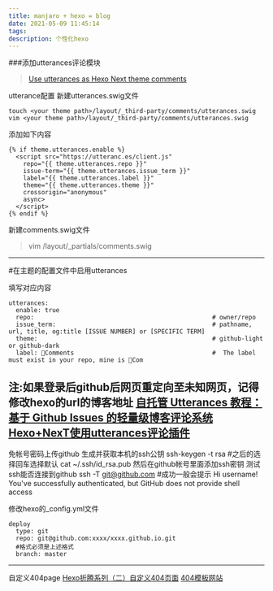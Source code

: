 ```yaml
---
title: manjaro + hexo = blog
date: 2021-05-09 11:45:14
tags:
description: 个性化hexo
---
```


###添加utterances评论模块
>[Use utterances as Hexo Next theme comments](https://huifeng.me/posts/use-utteranc-as-hexo-comments/)

utterance配置
新建utterances.swig文件
```
touch <your theme path>/layout/_third-party/comments/utterances.swig
vim <your theme path>/layout/_third-party/comments/utterances.swig
```
添加如下内容
```
{% if theme.utterances.enable %}
  <script src="https://utteranc.es/client.js"
    repo="{{ theme.utterances.repo }}"
    issue-term="{{ theme.utterances.issue_term }}"
    label="{{ theme.utterances.label }}"
    theme="{{ theme.utterances.theme }}"
    crossorigin="anonymous"
    async>
  </script>
{% endif %}

```


新建comments.swig文件
>vim <your theme path>/layout/_partials/comments.swig



---
#在主题的配置文件中启用utterances

填写对应内容
```
utterances:
  enable: true
  repo:                                               	# owner/repo
  issue_term:                                         	# pathname, url, title, og:title [ISSUE NUMBER] or [SPECIFIC TERM]
  theme: 						                        # github-light or github-dark
  label: 💬Comments  					                #  The label must exist in your repo, mine is 💬Com
```
注:如果登录后github后网页重定向至未知网页，记得修改hexo的url的博客地址
[自托管 Utterances 教程：基于 Github Issues 的轻量级博客评论系统 ](https://blog.njilc.com/post/self-hosted-utterances-tutorial#%E9%80%9A%E8%BF%87cfworker%E9%83%A8%E7%BD%B2)
[Hexo+NexT使用utterances评论插件](https://zhuanlan.zhihu.com/p/76237379)
---
免帐号密码上传github
生成并获取本机的ssh公钥
   ssh-keygen -t rsa    		#之后的选择回车选择默认
   cat ~/.ssh/id_rsa.pub 
然后在github帐号里面添加ssh密钥
测试ssh能否连接到github
   ssh -T git@github.com				#成功一般会提示 Hi username! You've successfully authenticated, but GitHub does not provide shell access

修改hexo的_config.yml文件

```
deploy
  type: git
  repo: git@github.com:xxxx/xxxx.github.io.git
  #格式必须是上述格式
  branch: master
```

---
自定义404page
[Hexo折腾系列（二）自定义404页面](https://blog.luzy.top/posts/456645515/)
[404模板网站](https://codepen.io/kdbkapsere/pen/oNXLbqQ)
